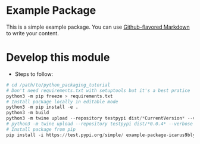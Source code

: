 # Example Package

This is a simple example package. You can use
[Github-flavored Markdown](https://guides.github.com/features/mastering-markdown/)
to write your content.

# Develop this module
- Steps to follow:
```python
# cd /path/to/python_packaging_tutorial
# Don't need requirements.txt with setuptools but it's a best pratice
python3 -m pip freeze > requirements.txt
# Install package locally in editable mode
python3 -m pip install -e .
python3 -m build
python3 -m twine upload --repository testpypi dist/*CurrentVersion* --verbose
# python3 -m twine upload --repository testpypi dist/*0.0.4* --verbose
# Install package from pip
pip install -i https://test.pypi.org/simple/ example-package-icarus9bly
```
